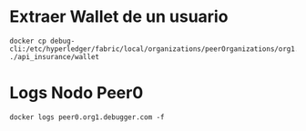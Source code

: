 

# Extraer Wallet de un usuario

```shell
docker cp debug-cli:/etc/hyperledger/fabric/local/organizations/peerOrganizations/org1.debugger.com/users/api_client ./api_insurance/wallet

```

# Logs Nodo Peer0
```shell
docker logs peer0.org1.debugger.com -f 
```